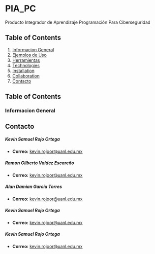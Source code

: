 # PIA_PC
Producto Integrador de Aprendizaje Programación Para Ciberseguridad


## Table of Contents
1. [Informacion General](#general-info)
1. [Ejemplos de Uso](#ejemplos)
1. [Herramientas](#general-info)
2. [Technologies](#technologies)
3. [Installation](#installation)
4. [Collaboration](#collaboration)
5. [Contacto](#contacto)


## Table of Contents
<a name="general-info"></a>
### Informacion General


<a name="contacto"></a>
## Contacto
##### Kevin Samuel Rojo Ortega
* **Correo:** kevin.rojoor@uanl.edu.mx
##### Ramon Gilberto Valdez Escareño
* **Correo:** kevin.rojoor@uanl.edu.mx
##### Alan Damian Garcia Torres
* **Correo:** kevin.rojoor@uanl.edu.mx
##### Kevin Samuel Rojo Ortega
* **Correo:** kevin.rojoor@uanl.edu.mx
##### Kevin Samuel Rojo Ortega
* **Correo:** kevin.rojoor@uanl.edu.mx




<!-- | Headline 1 in the tablehead | Headline 2 in the tablehead | Headline 3 in the tablehead |
|:--------------|:-------------:|--------------:|
| text-align left | text-align center | text-align right | -->